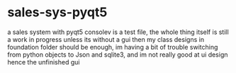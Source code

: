 # sales-sys-pyqt5
a sales system with pyqt5
consolev is a test file, the whole thing itself is still a work in progress unless its without a gui then my class designs in foundation folder should be enough, 
im having a bit of trouble switching from python objects to Json and sqlite3, and im not really good at ui design hence the unfinished gui
